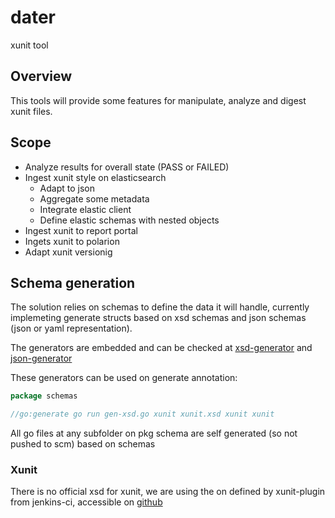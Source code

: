 # dater

xunit tool  

## Overview

This tools will provide some features for manipulate, analyze and digest xunit files.

## Scope

* Analyze results for overall state (PASS or FAILED)
* Ingest xunit style on elasticsearch
  * Adapt to json
  * Aggregate some metadata
  * Integrate elastic client
  * Define elastic schemas with nested objects
* Ingest xunit to report portal
* Ingets xunit to polarion
* Adapt xunit versionig

## Schema generation

The solution relies on schemas to define the data it will handle, currently implemeting generate structs based on xsd schemas and json schemas (json or yaml representation).

The generators are embedded and can be checked at [xsd-generator](pkg/schemas/gen-xsd.go) and [json-generator](pkg/schemas/gen-json.go)  

These generators can be used on generate annotation:

```go
package schemas

//go:generate go run gen-xsd.go xunit xunit.xsd xunit xunit
```

All go files at any subfolder on pkg schema are self generated (so not pushed to scm) based on schemas

### Xunit

There is no official xsd for xunit, we are using the on defined by xunit-plugin from jenkins-ci, accessible on [github](https://github.com/jenkinsci/xunit-plugin/blob/master/src/main/resources/org/jenkinsci/plugins/xunit/types/model/xsd/junit-10.xsd)
